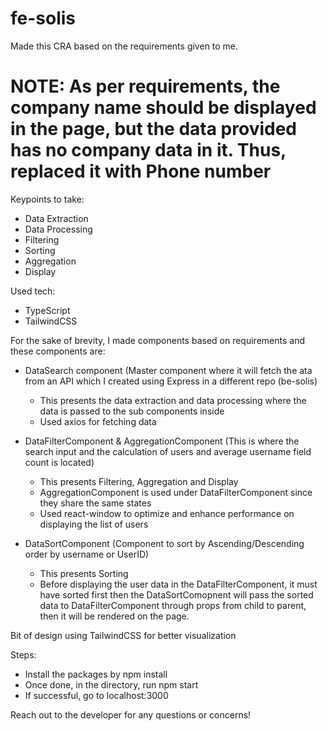 # fe-solis

Made this CRA based on the requirements given to me.

# NOTE: As per requirements, the company name should be displayed in the page, but the data provided has no company data in it. Thus, replaced it with Phone number

Keypoints to take:
- Data Extraction
- Data Processing
- Filtering
- Sorting
- Aggregation
- Display

Used tech:
- TypeScript
- TailwindCSS

For the sake of brevity, I made components based on requirements and these components are:

- DataSearch component (Master component where it will fetch the ata from an API which I created using Express in a different repo (be-solis)
    - This presents the data extraction and data processing where the data is passed to the sub components inside
    - Used axios for fetching data

- DataFilterComponent & AggregationComponent (This is where the search input and the calculation of users and average username field count is located)
    - This presents Filtering, Aggregation and Display
    - AggregationComponent is used under DataFilterComponent since they share the same states
    - Used react-window to optimize and enhance performance on displaying the list of users
      
- DataSortComponent (Component to sort by Ascending/Descending order by username or UserID)
    - This presents Sorting
    - Before displaying the user data in the DataFilterComponent, it must have sorted first then the DataSortComopnent will pass the sorted data to DataFilterComponent through props from child to parent, then it will be rendered on the page.

Bit of design using TailwindCSS for better visualization

Steps:

- Install the packages by npm install
- Once done, in the directory, run npm start
- If successful, go to localhost:3000

Reach out to the developer for any questions or concerns!



